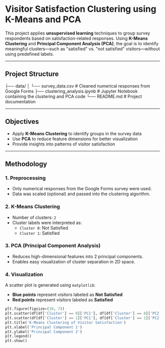 # Visitor Satisfaction Clustering using K-Means and PCA

This project applies **unsupervised learning** techniques to group survey respondents based on satisfaction-related responses. Using **K-Means Clustering** and **Principal Component Analysis (PCA)**, the goal is to identify meaningful clusters—such as "satisfied" vs. "not satisfied" visitors—without using predefined labels.

---

## Project Structure
├── data/
│ └── survey_data.csv # Cleaned numerical responses from Google Forms
├── clustering_analysis.ipynb # Jupyter Notebook containing the clustering and PCA code
└── README.md # Project documentation


---

## Objectives

- Apply **K-Means Clustering** to identify groups in the survey data
- Use **PCA** to reduce feature dimensions for better visualization
- Provide insights into patterns of visitor satisfaction

---

## Methodology

### 1. Preprocessing
- Only numerical responses from the Google Forms survey were used.
- Data was scaled (optional) and passed into the clustering algorithm.

### 2. K-Means Clustering
- Number of clusters: `2`
- Cluster labels were interpreted as:
  - `Cluster 0`: Not Satisfied
  - `Cluster 1`: Satisfied

### 3. PCA (Principal Component Analysis)
- Reduces high-dimensional features into 2 principal components.
- Enables easy visualization of cluster separation in 2D space.

### 4. Visualization
A scatter plot is generated using `matplotlib`:

- **Blue points** represent visitors labeled as **Not Satisfied**
- **Red points** represent visitors labeled as **Satisfied**

```python
plt.figure(figsize=(10, 7))
plt.scatter(df[df['Cluster'] == 0]['PC1'], df[df['Cluster'] == 0]['PC2'], c='blue', label='Cluster 1: Not Satisfied')
plt.scatter(df[df['Cluster'] == 1]['PC1'], df[df['Cluster'] == 1]['PC2'], c='red', label='Cluster 2: Satisfied')
plt.title('K-Means Clustering of Visitor Satisfaction')
plt.xlabel('Principal Component 1')
plt.ylabel('Principal Component 2')
plt.legend()
plt.show()
